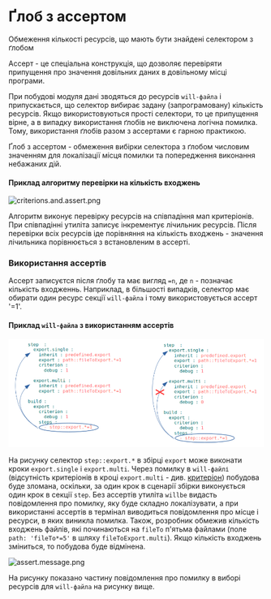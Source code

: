 # Ґлоб з ассертом

Обмеження кількості ресурсів, що мають бути знайдені селектором з ґлобом

Ассерт - це спеціальна конструкція, що дозволяє перевіряти припущення про значення довільних даних в довільному місці програми.  

При побудові модуля дані зводяться до ресурсів `will-файла` і припускається, що селектор вибирає задану (запрограмовану) кількість ресурсів. Якщо використовуються прості селектори, то це припущення вірне, а в випадку використання ґлобів не виключена логічна помилка. Тому, використання ґлобів разом з ассертами є гарною практикою.   

Ґлоб з ассертом - обмеження вибірки селектора з ґлобом числовим значенням для локалізації місця помилки та попередження виконання небажаних дій.   

#### Приклад алгоритму перевірки на кількість входжень

![criterions.and.assert.png](./Images/criterions.and.asserts.png)

Алгоритм виконує перевірку ресурсів на співпадіння мап критеріонів. При співпадінні утиліта записує інкрементує лічильник ресурсів. Після перевірки всіх ресурсів іде порівняння на кількість входжень - значення лічильника порівнюється з встановленим в ассерті.  

### Використання ассертів

Ассерт записуєтся після ґлобу та має вигляд `=n`, де `n` - позначає кількість входженнь. Наприклад, в більшості випадків, селектор має обирати один ресурс секції `will-файла` і тому використовується ассерт '=1'.  

#### Приклад `will-файла` з використанням ассертів  

![asserts.png](./Images/asserts.png)  

На рисунку селектор `step::export.*` в збірці `export` може виконати кроки `export.single` i `export.multi`. Через помилку в `will-файлі` (відсутність критеріонів в кроці `export.multi` - див. [критеріон](Criterions.md)) побудова буде зломана, оскільки, за один крок в сценарії збірки виконується один крок в секції `step`. Без ассертів утиліта `willbe` видасть повідомлення про помилку, яку буде складно локалізувати, а при використанні ассертів в термінал виводиться повідомлення про місце і ресурси, в яких виникла помилка.  Також, розробник обмежив кількість входжень файлів, які починаються на `fileTo` п'ятьма файлами (поле `path: 'fileTo*=5'` в шляху `fileToExport.multi`). Якщо кількість входжень зміниться, то побудова буде відмінена.

![assert.message.png](./Images/assert.message.png)  

На рисунку показано частину повідомлення про помилку в виборі ресурсів для `will-файла` на рисунку вище.  
   
